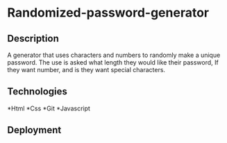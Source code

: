 # Randomized-password-generator

## Description
A generator that uses characters and numbers to randomly make a unique password. The use is asked what length they would like their password, If they want number, and is they want special characters.

## Technologies
*Html
*Css
*Git
*Javascript

## Deployment
